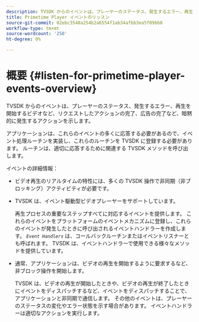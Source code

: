 ```yaml
---
description: TVSDK からのイベントは、プレーヤーのステータス、発生するエラー、再生を開始するビデオなど、リクエストしたアクションの完了、広告の完了など、暗黙的に発生するアクションを示します。
title: Primetime Player イベントのリッスン
source-git-commit: 02ebc3548a254b2a6554f1ab34afbb3ea5f09bb8
workflow-type: tm+mt
source-wordcount: '250'
ht-degree: 0%

---
```


# 概要 {#listen-for-primetime-player-events-overview}

TVSDK からのイベントは、プレーヤーのステータス、発生するエラー、再生を開始するビデオなど、リクエストしたアクションの完了、広告の完了など、暗黙的に発生するアクションを示します。

アプリケーションは、これらのイベントの多くに応答する必要があるので、イベント処理ルーチンを実装し、これらのルーチンを TVSDK に登録する必要があります。 ルーチンは、適切に応答するために関連する TVSDK メソッドを呼び出します。

イベントの詳細情報：

* ビデオ再生のリアルタイムの特性には、多くの TVSDK 操作で非同期（非ブロッキング）アクティビティが必要です。
* TVSDK は、イベント駆動型ビデオプレーヤーをサポートしています。

  再生プロセスの重要なステップすべてに対応するイベントを提供します。 これらのイベントをプラットフォームのイベントメカニズムに登録し、これらのイベントが発生したときに呼び出されるイベントハンドラーを作成します。 *`Event Handlers`* は、コールバックルーチンまたはイベントリスナーとも呼ばれます。 TVSDK は、イベントハンドラーで使用できる様々なメソッドを提供しています。
* 通常、アプリケーションは、ビデオの再生を開始するように要求するなど、非ブロック操作を開始します。

  TVSDK は、ビデオの再生が開始したときや、ビデオの再生が終了したときにイベントをディスパッチするなど、イベントをディスパッチすることで、アプリケーションと非同期で通信します。 その他のイベントは、プレーヤーのステータスの変化やエラー状態を示す場合があります。 イベントハンドラーは適切なアクションを実行します。

